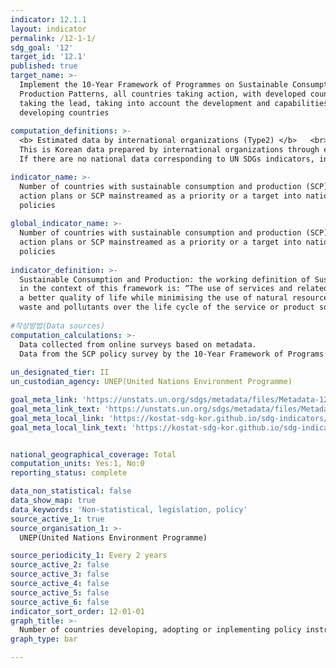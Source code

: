 ```yaml
---
indicator: 12.1.1
layout: indicator
permalink: /12-1-1/
sdg_goal: '12'
target_id: '12.1'
published: true
target_name: >-
  Implement the 10-Year Framework of Programmes on Sustainable Consumption and
  Production Patterns, all countries taking action, with developed countries
  taking the lead, taking into account the development and capabilities of
  developing countries
  
computation_definitions: >-
  <b> Estimated data by international organizations (Type2) </b>   <br>
  This is Korean data prepared by international organizations through estimation and modeling. <br>
  If there are no national data corresponding to UN SDGs indicators, international data are available for monitoring.

indicator_name: >-
  Number of countries with sustainable consumption and production (SCP) national
  action plans or SCP mainstreamed as a priority or a target into national
  policies
  
global_indicator_name: >-
  Number of countries with sustainable consumption and production (SCP) national
  action plans or SCP mainstreamed as a priority or a target into national
  policies
  
indicator_definition: >-
  Sustainable Consumption and Production: the working definition of Sustainable Consumption and Production (SCP) used 
  in the context of this framework is: “The use of services and related products, which respond to basic needs and bring
  a better quality of life while minimising the use of natural resources and toxic materials as well as the emissions of 
  waste and pollutants over the life cycle of the service or product so as not to jeopardise the needs of future generation.”
  
#작성방법(Data sources)
computation_calculations: >-
  Data collected from online surveys based on metadata. 
  Data from the SCP policy survey by the 10-Year Framework of Programs on sustainable consumption and production (10YFP) are available.
  
un_designated_tier: II
un_custodian_agency: UNEP(United Nations Environment Programme)

goal_meta_link: 'https://unstats.un.org/sdgs/metadata/files/Metadata-12-01-01.pdf'
goal_meta_link_text: 'https://unstats.un.org/sdgs/metadata/files/Metadata-12-01-01.pdf'
goal_meta_local_link: 'https://kostat-sdg-kor.github.io/sdg-indicators/public/data/Metadata-12-01-01_ENG.pdf'
goal_meta_local_link_text: 'https://kostat-sdg-kor.github.io/sdg-indicators/public/data/Metadata-12-01-01_ENG.pdf'


national_geographical_coverage: Total
computation_units: Yes:1, No:0
reporting_status: complete

data_non_statistical: false
data_show_map: true
data_keywords: 'Non-statistical, legislation, policy'
source_active_1: true
source_organisation_1: >- 
  UNEP(United Nations Environment Programme)

source_periodicity_1: Every 2 years
source_active_2: false
source_active_3: false
source_active_4: false
source_active_5: false
source_active_6: false
indicator_sort_order: 12-01-01
graph_title: >-
  Number of countries developing, adopting or inplementing policy instruments aimed at supporting the shift to sustainable consumption and production
graph_type: bar

---
```

